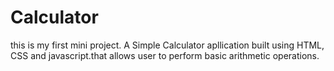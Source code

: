 # Calculator

this is my first  mini project.
 A Simple Calculator apllication built using HTML, CSS and javascript.that allows user to perform basic arithmetic operations.
